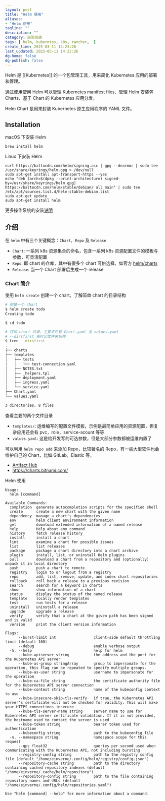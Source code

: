 ```yaml
---
layout: post
title: "Helm 使用"
aliases:
- "Helm 使用"
tagline: ""
description: ""
category: 经验总结
tags: [ helm, kuberntes, k8s, rancher,  ]
create_time: 2025-03-11 14:23:26
last_updated: 2025-03-11 14:23:26
dg-home: false
dg-publish: false
---
```


Helm 是 [[Kubernetes]] 的一个包管理工具，用来简化 Kubernetes 应用的部署和管理。

通过使用使用 Helm 可以管理 Kubernetes manifest files、管理 Helm 安装包 Charts、基于 Chart 的 Kubernetes 应用分发。

Helm Chart 是用来封装 Kubernetes 原生应用程序的 YAML 文件。

## Installation

macOS 下安装 Helm

```shell
brew install helm
```

Linux 下安装 Helm

```
curl https://baltocdn.com/helm/signing.asc | gpg --dearmor | sudo tee /usr/share/keyrings/helm.gpg > /dev/null
sudo apt-get install apt-transport-https --yes
echo "deb [arch=$(dpkg --print-architecture) signed-by=/usr/share/keyrings/helm.gpg] https://baltocdn.com/helm/stable/debian/ all main" | sudo tee /etc/apt/sources.list.d/helm-stable-debian.list
sudo apt-get update
sudo apt-get install helm
```

更多操作系统的安装[说明](https://helm.sh/docs/intro/install/)

## 介绍

在 `helm` 中有三个关键概念：`Chart`，`Repo` 及 `Release`

- `Chart`: 一系列 k8s 资源集合的命名，包含一系列 k8s 资源配置文件的模板与参数，可灵活配置
- `Repo`: 即 chart 的仓库，其中有很多个 chart 可供选择，如官方 [helm/charts](https://github.com/helm/charts)
- `Release`: 当一个 Chart 部署后生成一个 release

### Chart 简介

使用 `helm create` 创建一个 chart，了解简单 chart 的目录结构

```bash
# 创建一个 chart
$ helm create todo
Creating todo

$ cd todo

# 打印 chart 目录，主要文件有 Chart.yaml 与 values.yaml
# --dirsfirst 先打印文件夹名称
$ tree --dirsfirst
.
├── charts
├── templates
│   ├── tests
│   │   └── test-connection.yaml
│   ├── NOTES.txt
│   ├── _helpers.tpl
│   ├── deployment.yaml
│   ├── ingress.yaml
│   └── service.yaml
├── Chart.yaml
└── values.yaml

3 directories, 8 files
```

查看主要的两个文件目录

- `templates/`: 运维编写的配置文件模板，示例是最简单应用的资源配置，但复杂应用还会有 pvc，role，service-acount 等等
- `values.yaml`: 这是给开发写的可选参数，但是大部分参数都被运维内置了

可以利用 `helm repo add` 来添加 Repo，比较著名的 Repo，有一些大型软件也会维护自己的 Chart，比如 GitLab，Elastic 等。

- [Artifact Hub](https://artifacthub.io/)
- <https://charts.bitnami.com/>

Helm 使用

```
Usage:
  helm [command]

Available Commands:
  completion  generate autocompletion scripts for the specified shell
  create      create a new chart with the given name
  dependency  manage a chart's dependencies
  env         helm client environment information
  get         download extended information of a named release
  help        Help about any command
  history     fetch release history
  install     install a chart
  lint        examine a chart for possible issues
  list        list releases
  package     package a chart directory into a chart archive
  plugin      install, list, or uninstall Helm plugins
  pull        download a chart from a repository and (optionally) unpack it in local directory
  push        push a chart to remote
  registry    login to or logout from a registry
  repo        add, list, remove, update, and index chart repositories
  rollback    roll back a release to a previous revision
  search      search for a keyword in charts
  show        show information of a chart
  status      display the status of the named release
  template    locally render templates
  test        run tests for a release
  uninstall   uninstall a release
  upgrade     upgrade a release
  verify      verify that a chart at the given path has been signed and is valid
  version     print the client version information

Flags:
      --burst-limit int                 client-side default throttling limit (default 100)
      --debug                           enable verbose output
  -h, --help                            help for helm
      --kube-apiserver string           the address and the port for the Kubernetes API server
      --kube-as-group stringArray       group to impersonate for the operation, this flag can be repeated to specify multiple groups.
      --kube-as-user string             username to impersonate for the operation
      --kube-ca-file string             the certificate authority file for the Kubernetes API server connection
      --kube-context string             name of the kubeconfig context to use
      --kube-insecure-skip-tls-verify   if true, the Kubernetes API server's certificate will not be checked for validity. This will make your HTTPS connections insecure
      --kube-tls-server-name string     server name to use for Kubernetes API server certificate validation. If it is not provided, the hostname used to contact the server is used
      --kube-token string               bearer token used for authentication
      --kubeconfig string               path to the kubeconfig file
  -n, --namespace string                namespace scope for this request
      --qps float32                     queries per second used when communicating with the Kubernetes API, not including bursting
      --registry-config string          path to the registry config file (default "/home/einverne/.config/helm/registry/config.json")
      --repository-cache string         path to the directory containing cached repository indexes (default "/home/einverne/.cache/helm/repository")
      --repository-config string        path to the file containing repository names and URLs (default "/home/einverne/.config/helm/repositories.yaml")

Use "helm [command] --help" for more information about a command.
```
